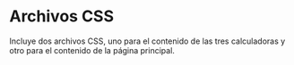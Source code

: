 # Archivos CSS

Incluye dos archivos CSS, uno para el contenido de las tres calculadoras y otro para el contenido de la página principal.
